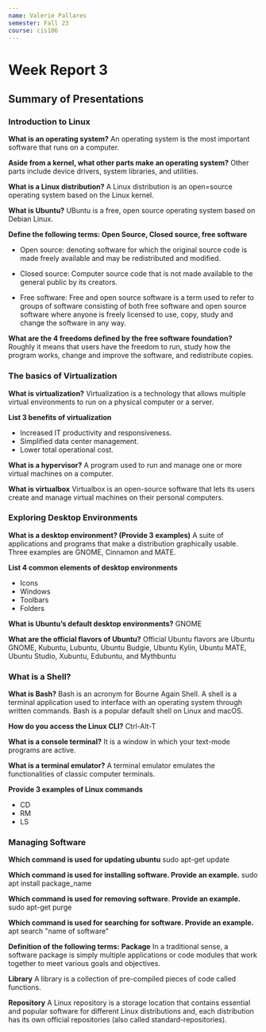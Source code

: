 ```yaml
---
name: Valerie Pallares
semester: Fall 23
course: cis106
---
```


# Week Report 3

## Summary of Presentations

### Introduction to Linux

**What is an operating system?**
An operating system is the most important software that runs on a computer. 

**Aside from a kernel, what other parts make an operating system?**
Other parts include device drivers, system libraries, and utilities.

**What is a Linux distribution?**
A Linux distribution is an open=source operating system based on the Linux kernel.

**What is Ubuntu?**
UBuntu is a free, open source operating system based on Debian Linux.

**Define the following terms: Open Source, Closed source, free software**
- Open source: denoting software for which the original source code is made freely available and may be redistributed and modified.

- Closed source: Computer source code that is not made available to the general public by its creators.

- Free software: Free and open source software is a term used to refer to groups of software consisting of both free software and open source software where anyone is freely licensed to use, copy, study and change the software in any way.

**What are the 4 freedoms defined by the free software foundation?**
Roughly it means that users have the freedom to run, study how the program works, change and improve the software, and redistribute copies. 

### The basics of Virtualization
**What is virtualization?**
Virtualization is a technology that allows multiple virtual environments to run on a physical computer or a server. 

**List 3 benefits of virtualization**
- Increased IT productivity and responsiveness.
- Simplified data center management.
- Lower total operational cost.

**What is a hypervisor?**
A program used to run and manage one or more virtual machines on a computer.

**What is virtualbox**
Virtualbox is an open-source software that lets its users create and manage virtual machines on their personal computers. 

### Exploring Desktop Environments
**What is a desktop environment? (Provide 3 examples)**
A suite of applications and programs that make a distribution graphically usable. Three examples are GNOME, Cinnamon and MATE.

**List 4 common elements of desktop environments**
- Icons
- Windows
- Toolbars
- Folders

**What is Ubuntu’s default desktop environments?**
GNOME

**What are the official flavors of Ubuntu?**
Official Ubuntu flavors are Ubuntu GNOME, Kubuntu, Lubuntu, Ubuntu Budgie, Ubuntu Kylin, Ubuntu MATE, Ubuntu Studio, Xubuntu, Edubuntu, and Mythbuntu

### What is a Shell?
**What is Bash?**
Bash is an acronym for Bourne Again Shell. A shell is a terminal application used to interface with an operating system through written commands. Bash is a popular default shell on Linux and macOS.

**How do you access the Linux CLI?**
Ctrl-Alt-T

**What is a console terminal?**
It is a window in which your text-mode programs are active.

**What is a terminal emulator?**
A terminal emulator emulates the functionalities of classic computer terminals.

**Provide 3 examples of Linux commands**
- CD
- RM
- LS

### Managing Software
**Which command is used for updating ubuntu**
sudo apt-get update

**Which command is used for installing software. Provide an example.**
sudo apt install package_name

**Which command is used for removing software. Provide an example.**
sudo apt-get purge

**Which command is used for searching for software. Provide an example.**
apt search "name of software"

**Definition of the following terms:**
**Package**
In a traditional sense, a software package is simply multiple applications or code modules that work together to meet various goals and objectives.

**Library**
A library is a collection of pre-compiled pieces of code called functions.

**Repository**
A Linux repository is a storage location that contains essential and popular software for different Linux distributions and, each distribution has its own official repositories (also called standard-repositories).
